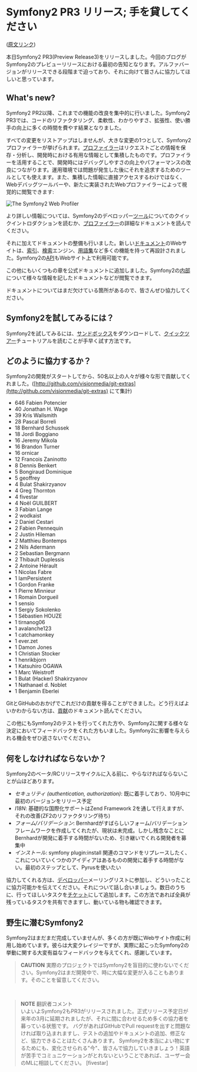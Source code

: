 Symfony2 PR3 リリース; 手を貸してください
=========================================

([原文リンク](http://www.symfony-project.org/blog/2010/09/13/symfony2-pr3-released-the-need-for-help))

本日Symfony2 PR3(Preview Release3)をリリースしました。今回のブログがSymfony2のプレビューリリースにおける最初の告知となります。アルファバージョンがリリースできる段階まで迫っており、それに向けて皆さんに協力してほしいと思っています。


What's new?
-------------

Symfony2 PR2以降、これまでの機能の改良を集中的に行いました。Symfony2 PR3では、コードのリファクタリング、柔軟性、わかりやすさ、拡張性、使い勝手の向上に多くの時間を費やす結果となりました。

すべての変更をリストアップはしませんが、大きな変更の1つとして、Symfony2 プロファイラーが挙げられます。[プロファイラー](http://docs.symfony-reloaded.org/guides/internals/profiler.html)はリクエストごとの情報を保存・分析し、開発時における有用な情報として集積したものです。プロファイラーを活用することで、開発時にはデバッグしやすさの向上やパフォーマンスの改良につながります。運用環境では問題が発生した後にそれを追求するためのツールとしても使えます。また、集積した情報に直接アクセスするわけではなく、Webデバッグツールバーや、新たに実装されたWebプロファイラーによって視覚的に閲覧できます:

![The Symfony2 Web Profiler](http://symfony-reloaded.org/images/webprofiler.jpg)


より詳しい情報については、Symfony2のデベロッパー[ツール](http://symfony-reloaded.org/tools)についてのクイックイントロダクションを読むか、[プロファイラー](http://docs.symfony-reloaded.org/guides/internals/profiler.html)の詳細なドキュメントを読んでください。

それに加えてドキュメントの整備も行いました。新しい[ドキュメント](http://docs.symfony-reloaded.org/)のWebサイトは、[索引](http://docs.symfony-reloaded.org/genindex.htmlhttp://docs.symfony-reloaded.org/genindex.html)、[検索](http://docs.symfony-reloaded.org/search.html)エンジン、[用語集](http://docs.symfony-reloaded.org/glossary.html)など多くの機能を持って再設計されました。Symfony2の[API](http://api.symfony-reloaded.org/PR3/index.html)もWebサイト上で利用可能です。

この他にもいくつもの章を公式ドキュメントに追加しました。Symfony2の[内部](http://docs.symfony-reloaded.org/guides/internals/overview.html)について様々な情報を記したドキュメントなどが閲覧できます。

ドキュメントについてはまだ欠けている箇所があるので、皆さんぜひ協力してください。


Symfony2を試してみるには？
---------------------------

Symfony2を試してみるには、[サンドボックス](http://symfony-reloaded.org/code)をダウンロードして、[クイックツアー](http://docs.symfony-reloaded.org/quick_tour/the_big_picture.html)チュートリアルを読むことが手早く試す方法です。


どのように協力するか？
------------------------

Symfony2の開発がスタートしてから、50名以上の人々が様々な形で貢献してくれました。([http://github.com/visionmedia/git-extras](http://github.com/visionmedia/git-extras) にて集計)

- 646 Fabien Potencier
- 40 Jonathan H. Wage
- 39 Kris Wallsmith
- 28 Pascal Borreli
- 18 Bernhard Schussek
- 18 Jordi Boggiano
- 16 Jeremy Mikola
- 16 Brandon Turner
- 16 ornicar
- 12 Francois Zaninotto
- 8 Dennis Benkert
- 5 Bongiraud Dominique
- 5 geoffrey
- 4 Bulat Shakirzyanov
- 4 Greg Thornton
- 4 fivestar
- 4 Noël GUILBERT
- 3 Fabian Lange
- 2 wodkaist
- 2 Daniel Cestari
- 2 Fabien Pennequin
- 2 Justin Hileman
- 2 Matthieu Bontemps
- 2 Nils Adermann
- 2 Sebastian Bergmann
- 2 Thibault Duplessis
- 2 Antoine Hérault
- 1 Nicolas Fabre
- 1 IamPersistent
- 1 Gordon Franke
- 1 Pierre Minnieur
- 1 Romain Dorgueil
- 1 sensio
- 1 Sergiy Sokolenko
- 1 Sébastien HOUZE
- 1 tirnanog06
- 1 avalanche123
- 1 catchamonkey
- 1 ever.zet
- 1 Damon Jones
- 1 Christian Stocker
- 1 henrikbjorn
- 1 Katsuhiro OGAWA
- 1 Marc Weistroff
- 1 Bulat (Hacker) Shakirzyanov
- 1 Nathanael d. Noblet
- 1 Benjamin Eberlei

GitとGitHubのおかげでこれだけの貢献を得ることができました。どう行えばよいかわからない方は、[貢献](http://docs.symfony-reloaded.org/contributing/code/index.html)のドキュメント読んでください。

この他にもSymfony2のテストを行ってくれた方や、Symfony2に関する様々な決定においてフィードバックをくれた方もいました。Symfony2に影響を与えられる機会をぜひ逃さないでください。


何をしなければならないか？
------------------------------

Symfony2のベータ/RCリリースサイクルに入る前に、やらなければならないことが山ほどあります。

- *セキュリティ (authentication, authorization)*: 既に着手しており、10月中に最初のバージョンをリリース予定
- *I18N*: 基礎的な国際化サポートはZend Framework 2を通して行えますが、それの改善(ZF2のリファクタリング待ち)
- *フォーム/バリデーション*: Bernhardがすばらしいフォーム/バリデーションフレームワークを作成してくれたが、現状は未完成。しかし残念なことにBernhardが開発に着手する時間がないため、引き継いでくれる開発者を募集中
- *インストール*: symfony plugin:install 関連のコマンドをリプレースしたく、これについていくつかのアイディアはあるものの開発に着手する時間がない。最初のステップとして、Pyrusを使いたい

協力してくれる方は、[デベロッパー](http://groups.google.com/group/symfony-devs)メーリングリストに参加し、どういったことに協力可能かを伝えてください。それについて話し合いましょう。数日のうちに、行ってほしいタスクを[チケット](http://trac.symfony-project.org/report/24)にして追加します。この方法であれば全員が残っているタスクを共有できますし、動いている物も確認できます。


野生に潜むSymfony2
----------------------

Symfony2はまだまだ完成していませんが、多くの方が既にWebサイト作成に利用し始めています。彼らは大変クレイジーですが、実際に起こったSymfony2の挙動に関する大変有益なフィードバックを与えてくれ、感謝しています。

> **CAUTION**
> 実際のプロジェクトではSymfony2を盲目的に使わないでください。Symfony2はまだ開発中で、時に大幅な変更が入ることもあります。そのことを留意してください。

<br />

> **NOTE**
> 翻訳者コメント<br />
> いよいよSymfony2もPR3がリリースされました。正式リリース予定日が来年の3月に延期されましたが、それに間に合わせるため多くの協力者を募っている状態です。
> バグがあればGitHubでPull requestを出すと問題なければ取り込まれますし、テストの追加やドキュメントの追加、修正など、協力できることはたくさんあります。
> Symfony2を本当によい物にするためにも、変化させられる"今"、皆さんで協力していきましょう！英語が苦手でコミュニケーションがとれないということであれば、ユーザー会のMLに相談してください。 [fivestar]
